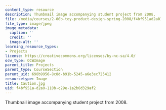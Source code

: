 ```yaml
---
content_type: resource
description: Thumbnail image accompanying student project from 2008.
file: /media/courses/2-00b-toy-product-design-spring-2008/f4bf951ad2a0110bc29e1a2b6d329af2_Caution.jpg
file_type: image/jpeg
image_metadata:
  caption: ''
  credit: ''
  image-alt: ''
learning_resource_types:
- Projects
license: https://creativecommons.org/licenses/by-nc-sa/4.0/
ocw_type: OCWImage
parent_title: Projects
parent_type: CourseSection
parent_uid: 690b9956-8c8d-b91b-5245-a6e3ec725412
resourcetype: Image
title: Caution.jpg
uid: f4bf951a-d2a0-110b-c29e-1a2b6d329af2
---
```

Thumbnail image accompanying student project from 2008.